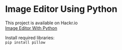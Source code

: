 # Image Editor Using Python  

This project is available on Hackr.io  
[Image Editor With Python](https://hackr.io/blog/how-to-create-a-python-image-editor-app?utm_source=email&utm_medium=newsletter&utm_campaign=create-a-simple-photoshop-like-app-with-python#how-to-build-a-python-image-editor)

Install required libraries:  
```pip install pillow```  
